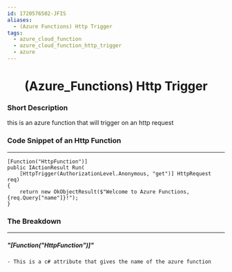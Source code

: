 ```yaml
---
id: 1720576502-JFIS
aliases:
  - (Azure Functions) Http Trigger
tags:
  - azure_cloud_function
  - azure_cloud_function_http_trigger
  - azure
---
```


<center>
  <h1> (Azure_Functions) Http Trigger</h1>
</center>

### Short Description
this is an azure function that will trigger on an http request


### Code Snippet of an Http Function
---

```
[Function("HttpFunction")]
public IActionResult Run(
    [HttpTrigger(AuthorizationLevel.Anonymous, "get")] HttpRequest req)
{
    return new OkObjectResult($"Welcome to Azure Functions, {req.Query["name"]}!");
}
```

### The Breakdown
---
##### "\[Function("HttpFunction")\]"
>
    - This is a c# attribute that gives the name of the azure function

